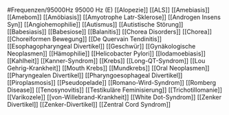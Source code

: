 #Frequenzen/95000Hz
95000 Hz (E)
[[Alopezie]]
[[ALS]]
[[Amebiasis]]
[[Amebom]]
[[Amöbiasis]]
[[Amyotrophe Latr-Sklerose]]
[[Androgen Insens Syn]]
[[Angiohemophilie]]
[[Autismus]]
[[Autistische Störung]]
[[Babesiasis]]
[[Babesiose]]
[[Balanitis]]
[[Chorea Disorders]]
[[Chorea]]
[[Choreiformen Bewegung]]
[[De Quervain Tendinitis]]
[[Esophagopharyngeal Divertikel]]
[[Geschwür]]
[[Gynäkologische Neoplasmen]]
[[Hämophilie]]
[[Helicobacter Pylori]]
[[Iodamoebiasis]]
[[Kahlheit]]
[[Kanner-Syndrom]]
[[Krebs]]
[[Long-QT-Syndrom]]
[[Lou Gehrig-Krankheit]]
[[Mouth Krebs]]
[[Mundkrebs]]
[[Oral Neoplasmen]]
[[Pharyngealen Divertikel]]
[[Pharyngoesophageal Divertikel]]
[[Piroplasmosis]]
[[Pseudopelade]]
[[Romano-Wird-Syndrom]]
[[Romberg Disease]]
[[Tenosynovitis]]
[[Testikuläre Feminisierung]]
[[Trichotillomanie]]
[[Varikozele]]
[[von-Willebrand-Krankheit]]
[[White Dot-Syndrom]]
[[Zenker Divertikel]]
[[Zenker-Divertikel]]
[[Zentral Cord Syndrom]]